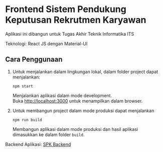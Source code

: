 # Frontend Sistem Pendukung Keputusan Rekrutmen Karyawan

Aplikasi ini dibangun untuk Tugas Akhir Teknik Informatika ITS

Teknologi: React JS dengan Material-UI

## Cara Penggunaan

1. Untuk menjalankan dalam lingkungan lokal, dalam folder project dapat menjalankan:

    `npm start`

    Menjalankan aplikasi dalam mode development.\
    Buka [http://localhost:3000](http://localhost:3000) untuk menampilkan dalam browser.

2. Untuk membangun project dalam mode produksi dapat menjalankan

    `npm run build`

    Membangun aplikasi dalam mode produksi dan hasil aplikasi \
    dimasukkan ke dalam folder `build`.

Backend Aplikasi: [SPK Backend](https://github.com/feratyusa/spk-rekrutmen-flask)
